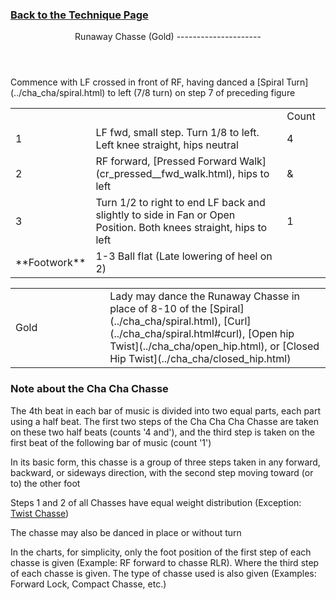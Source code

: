 ### [ Back to the Technique Page](../technique.html)

 <header>Runaway Chasse (Gold)
---------------------

 </header>Commence with LF crossed in front of RF, having danced a [Spiral Turn](../cha_cha/spiral.html) to left (7/8 turn) on step 7 of preceding figure

 <table class="style1"> <tbody><tr> <td style="width:15%"></td> <td style="width:70%"></td> <td style="width:15%">Count</td> </tr> <tr> <td>1</td> <td>LF fwd, small step. Turn 1/8 to left. Left knee straight, hips neutral</td> <td>4</td> </tr> <tr> <td>2</td> <td> RF forward, [Pressed Forward Walk](cr_pressed__fwd_walk.html), hips to left </td> <td>&amp;</td> </tr> <tr> <td>3</td> <td>Turn 1/2 to right to end LF back and slightly to side in Fan or Open Position. Both knees straight, hips to left</td> <td>1</td> </tr> <tr> <td>**Footwork**</td> <td>1-3 Ball flat (Late lowering of heel on 2)</td> <td></td> </tr> </tbody></table>

 <table> <tbody><tr> <td style="width:30%">Gold</td> <td> Lady may dance the Runaway Chasse in place of 8-10 of the [Spiral](../cha_cha/spiral.html), [Curl](../cha_cha/spiral.html#curl), [Open hip Twist](../cha_cha/open_hip.html), or [Closed Hip Twist](../cha_cha/closed_hip.html) </td> </tr> </tbody></table>

### Note about the Cha Cha Chasse

The 4th beat in each bar of music is divided into two equal parts, each part using a half beat. The first two steps of the Cha Cha Cha Chasse are taken on these two half beats (counts '4 and'), and the third step is taken on the first beat of the following bar of music (count '1')  
   
 In its basic form, this chasse is a group of three steps taken in any forward, backward, or sideways direction, with the second step moving toward (or to) the other foot  
   
 Steps 1 and 2 of all Chasses have equal weight distribution (Exception: [Twist Chasse](c_twist_chasse.html))  
   
 The chasse may also be danced in place or without turn  
   
 In the charts, for simplicity, only the foot position of the first step of each chasse is given (Example: RF forward to chasse RLR). Where the third step of each chasse is given. The type of chasse used is also given (Examples: Forward Lock, Compact Chasse, etc.)